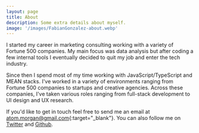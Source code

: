 ```yaml
---
layout: page
title: About
description: Some extra details about myself.
image: '/images/FabianGonzalez-about.webp'
---
```


I started my career in marketing consulting working with a variety of Fortune 500 companies. My main focus was data analysis but after coding a few internal tools I eventually decided to quit my job and enter the tech industry.

Since then I spend most of my time working with JavaScript/TypeScript and MEAN stacks. I've worked in a variety of environments ranging from Fortune 500 companies to startups and creative agencies. Across these companies, I've taken various roles ranging from full-stack development to UI design and UX research.

If you'd like to get in touch feel free to send me an email at [atom.morgan@gmail.com](mailto:FabianGonzalez@gmail.com){:target="_blank"}. You can also follow me on <a href="https://twitter.com/FabianGonzalezdev" target="_blank">Twitter</a> and <a href="https://github.com/FabianGonzalez" target="_blank">Github</a>.

<!-- <div class="gallery-box">
  <div class="gallery">
     <img loading="lazy"  width="100%" height="100%" src="/images/me.webp" alt="Project">
     <img loading="lazy"  width="100%" height="100%" src="/images/project-8.webp" alt="Project">
     <img loading="lazy"  width="100%" height="100%" src="/images/project-6.webp" alt="Project">
  </div>
  <em>Gallery / <a href="https://unsplash.com/" target="_blank">Unsplash</a></em>
</div> -->
